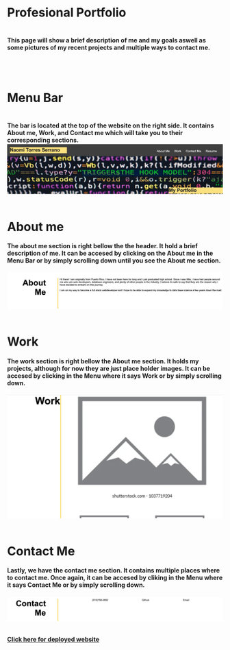 
<h1>Profesional Portfolio <h1>


<h4>This page will show a brief description of me and my goals aswell as some pictures of my recent projects and multiple ways to contact me.</h4>
<br></br>

<h1>Menu Bar<h1>
<h4>The bar is located at the top of the website on the right side. It contains About me, Work, and Contact me which will take you to their corresponding sections. 

<img src="./IMG/Bar.png">
<br></br>

<h1>About me</h1>
<h4> The about me section is right bellow the the header. It hold a brief description of me. It can be accesed by clicking on the About me in the Menu Bar or by simply scrolling down until you see the About me section.</h4>

<img src="./IMG/About me.png">
<br></br>

<h1>Work</h1>
<h4>The work section is right bellow the About me section. It holds my projects, although for now they are just place holder images. It can be accesed by clicking in the Menu where it says Work or by simply scrolling down.<h4> 

<img src="./IMG/Work.png">
<br></br>

<h1>Contact Me</h1>
<h4>Lastly, we have the contact me section. It contains multiple places where to contact me. Once again, it can be accesed by cliking in the Menu where it says Contact Me or by simply scrolling down.<h4> 

<img src="./IMG/Contact me.png">
<br></br>

<a href="https://naomi969.github.io/addvance-css-portfolio/"> Click here for deployed website<h4>